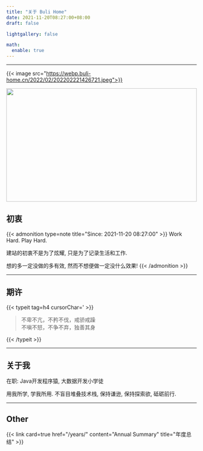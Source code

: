 ```yaml
---
title: "关于 Buli Home"
date: 2021-11-20T08:27:00+08:00
draft: false

lightgallery: false

math:
  enable: true
---
```


---

{{< image src="https://webp.buli-home.cn/2022/02/202202221426721.jpeg">}}

<img src='https://webp.buli-home.cn/2022/02/202202221426721.jpeg' style='height:300px;width:100%'/>


## 初衷

{{< admonition type=note title="Since: 2021-11-20 08:27:00" >}}
  Work Hard. Play Hard.   

  建站的初衷不是为了炫耀, 只是为了记录生活和工作.   

  想的多一定没做的多有效, 然而不想便做一定没什么效果!
{{< /admonition >}}

---



## 期许

{{< typeit tag=h4 cursorChar='  >}}

> 不卑不亢，不矜不伐，戒骄戒躁  
> 不嗔不怒，不争不弃，独善其身

{{< /typeit >}}



---



## 关于我

在职: Java开发程序猿, 大数据开发小学徒

用我所学, 学我所用. 不盲目堆叠技术栈, 保持谦逊, 保持探索欲, 砥砺前行. 

---



## Other

{{< link card=true href="/years/" content="Annual Summary" title="年度总结" >}}
